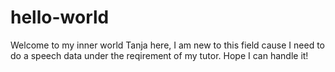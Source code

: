 # hello-world
Welcome to my inner world
Tanja here, I am new to this field cause I need to do a speech data under the reqirement of my tutor.
Hope I can handle it!
